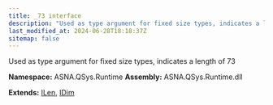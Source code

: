 ```yaml
---
title: _73 interface
description: "Used as type argument for fixed size types, indicates a length of 73  "
last_modified_at: 2024-06-28T18:18:37Z
sitemap: false
---
```


Used as type argument for fixed size types, indicates a length of 73 

**Namespace:** ASNA.QSys.Runtime
**Assembly:** ASNA.QSys.Runtime.dll

**Extends:** [ILen](/reference/runtime/qsys-runtime/i-len.html), [IDim](/reference/runtime/qsys-runtime/i-dim.html)
<br>
<br>
